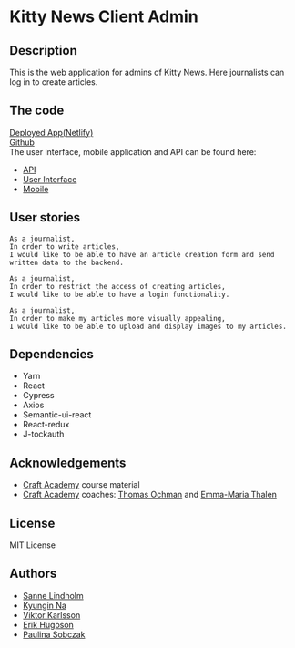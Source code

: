 # Kitty News Client Admin

## Description

This is the web application for admins of Kitty News. Here journalists can log in to create articles.

## The code

[Deployed App(Netlify)](https://kittynews-admin.netlify.app/)</br>
[Github](https://github.com/CraftAcademy/kitty_news_client_admin)</br>
The user interface, mobile application and API can be found here:
  - [API](https://github.com/CraftAcademy/kitty_news_api)
  - [User Interface](https://github.com/CraftAcademy/kitty_news_client_user)
  - [Mobile](https://github.com/CraftAcademy/kitty_news_client_mobile)

## User stories

```
As a journalist,
In order to write articles,
I would like to be able to have an article creation form and send written data to the backend.
```

```
As a journalist,
In order to restrict the access of creating articles,
I would like to be able to have a login functionality.
```

```
As a journalist,
In order to make my articles more visually appealing, 
I would like to be able to upload and display images to my articles.
```

## Dependencies

- Yarn
- React
- Cypress
- Axios
- Semantic-ui-react
- React-redux
- J-tockauth

## Acknowledgements

- [Craft Academy](https://www.craftacademy.se/) course material
- [Craft Academy](https://www.craftacademy.se/) coaches: [Thomas Ochman](https://github.com/tochman) and [Emma-Maria Thalen](https://github.com/emtalen)

## License

MIT License

## Authors

- [Sanne Lindholm](https://github.com/salindholm)
- [Kyungin Na](https://github.com/KyunginNa)
- [Viktor Karlsson](https://github.com/ViktorHek)
- [Erik Hugoson](https://github.com/Ehugo2000)
- [Paulina Sobczak](https://github.com/psnoya)